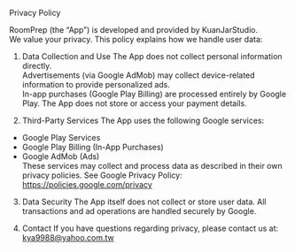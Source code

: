 Privacy Policy

RoomPrep (the “App”) is developed and provided by KuanJarStudio.  
We value your privacy. This policy explains how we handle user data:

1. Data Collection and Use
The App does not collect personal information directly.  
Advertisements (via Google AdMob) may collect device-related information to provide personalized ads.  
In-app purchases (Google Play Billing) are processed entirely by Google Play. The App does not store or access your payment details.

2. Third-Party Services
The App uses the following Google services:
- Google Play Services  
- Google Play Billing (In-App Purchases)  
- Google AdMob (Ads)  
These services may collect and process data as described in their own privacy policies. See Google Privacy Policy: https://policies.google.com/privacy

3. Data Security
The App itself does not collect or store user data. All transactions and ad operations are handled securely by Google.

4. Contact
If you have questions regarding privacy, please contact us at: kya9988@yahoo.com.tw

